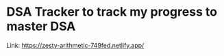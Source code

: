 # DSA Tracker to track my progress to master DSA

Link: https://zesty-arithmetic-749fed.netlify.app/